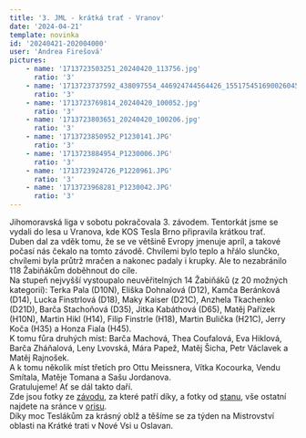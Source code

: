 ```yaml
---
title: '3. JML - krátká trať - Vranov'
date: '2024-04-21'
template: novinka
id: '20240421-202004000'
user: 'Andrea Firešová'
pictures:
    - name: '1713723503251_20240420_113756.jpg'
      ratio: '3'
    - name: '1713723737592_438097554_446924744564426_1551754516900260455_n.jpg'
      ratio: '3'
    - name: '1713723769814_20240420_100052.jpg'
      ratio: '3'
    - name: '1713723803651_20240420_100206.jpg'
      ratio: '3'
    - name: '1713723850952_P1230141.JPG'
      ratio: '3'
    - name: '1713723884954_P1230006.JPG'
      ratio: '3'
    - name: '1713723924726_P1220961.JPG'
      ratio: '3'
    - name: '1713723968281_P1230042.JPG'
      ratio: '3'
---
```

Jihomoravská liga v sobotu pokračovala 3. závodem. Tentorkát jsme se vydali do lesa u Vranova, kde KOS Tesla Brno připravila krátkou trať.  
Duben dal za vděk tomu, že se ve většině Evropy jmenuje apríl, a takové počasí nás čekalo na tomto závodě. Chvílemi bylo teplo a hřálo slunčko, chvílemi byla průtrž mračen a nakonec padaly i krupky. Ale to nezabránilo 118 Žabiňákům doběhnout do cíle.  
Na stupeň nejvyšší vystoupalo neuvěřitelných 14 Žabiňáků (z 20 možných kategorií): Terka Pala (D10N), Eliška Dohnalová (D12), Kamča Beránková (D14), Lucka Finstrlová (D18), Maky Kaiser (D21C), Anzhela Tkachenko (D21D), Barča Stachoňová (D35), Jitka Kabáthová (D65), Matěj Pařízek (H10N), Martin Hikl (H14), Filip Finstrle (H18), Martin Bulička (H21C), Jerry Koča (H35) a Honza Fiala (H45).  
K tomu fůra druhých míst: Barča Machová, Thea Coufalová, Eva Hiklová, Barča Zháňalová, Leny Lvovská, Mára Papež, Matěj Šicha, Petr Václavek a Matěj Rajnošek.  
A k tomu několik míst třetích pro Ottu Meissnera, Vítka Kocourka, Vendu Smítala, Matěje Tomana a Sašu Jordanova.  
Gratulujeme! Ať se dál takto daří.  
Zde jsou fotky ze [závodu](https://photos.google.com/share/AF1QipMaWKCxBXfisrGSXgB04p_Ym9WmWyBI3dQ7UjSRyPrrapfB7blqbG0JRLHeiMr1Hw?key=SDFvcXR1OXdZQnBDTVhWZFJDWWNkTmJBNUZBNXZB), za které patří díky, a fotky od [stanu](https://eu.zonerama.com/SKBrnoZabovresky/Album/11347415), vše ostatní najdete na sránce v [orisu](https://oris.orientacnisporty.cz/Zavod?id=8350).  
Díky moc Teslákům za krásný oblž a těšíme se za týden na Mistrovství oblasti na Krátké trati v Nové Vsi u Oslavan.
